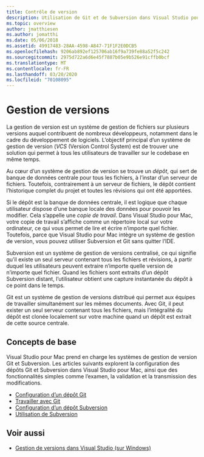 ```yaml
---
title: Contrôle de version
description: Utilisation de Git et de Subversion dans Visual Studio pour Mac.
ms.topic: overview
author: jmatthiesen
ms.author: jomatthi
ms.date: 05/06/2018
ms.assetid: 49917483-28AA-4598-A847-71F1F2E0DCB5
ms.openlocfilehash: 9206ab892ef125706ab16f9a739fe88a52f5c242
ms.sourcegitcommit: 2975d722a6d6e45f7887b05e9b526e91cffb0bcf
ms.translationtype: MT
ms.contentlocale: fr-FR
ms.lasthandoff: 03/20/2020
ms.locfileid: "70108095"
---
```

# <a name="version-control"></a>Gestion de versions

La gestion de version est un système de gestion de fichiers sur plusieurs versions auquel contribuent de nombreux développeurs, notamment dans le cadre du développement de logiciels. L’objectif principal d’un système de gestion de version (_VCS_ (Version Control System) est de trouver une solution qui permet à tous les utilisateurs de travailler sur le codebase en même temps.

Au cœur d’un système de gestion de version se trouve un _dépôt_, qui sert de banque de données centrale pour tous les fichiers, à l’instar d’un serveur de fichiers. Toutefois, contrairement à un serveur de fichiers, le dépôt contient l’historique complet du projet et toutes les révisions qui ont été apportées.

Si le dépôt est la banque de données centrale, il est logique que chaque utilisateur dispose d’une banque locale des données pour pouvoir les modifier. Cela s’appelle une _copie de travail_. Dans Visual Studio pour Mac, votre copie de travail s’affiche comme un répertoire local sur votre ordinateur, ce qui vous permet de lire et écrire n’importe quel fichier. Toutefois, parce que Visual Studio pour Mac intègre un système de gestion de version, vous pouvez utiliser Subversion et Git sans quitter l’IDE.

Subversion est un système de gestion de versions centralisé, ce qui signifie qu’il existe un seul serveur contenant tous les fichiers et révisions, à partir duquel les utilisateurs peuvent extraire n’importe quelle version de n’importe quel fichier. Quand les fichiers sont extraits d’un dépôt Subversion distant, l’utilisateur obtient une capture instantanée du dépôt à ce point dans le temps.

Git est un système de gestion de versions distribué qui permet aux équipes de travailler simultanément sur les mêmes documents. Avec Git, il peut exister un seul serveur contenant tous les fichiers, mais l’intégralité du dépôt est clonée localement sur votre machine quand un dépôt est extrait de cette source centrale.

## <a name="basic-concepts"></a>Concepts de base

Visual Studio pour Mac prend en charge les systèmes de gestion de version Git et Subversion. Les articles suivants explorent la configuration des dépôts Git et Subversion dans Visual Studio pour Mac, ainsi que des fonctionnalités simples comme l’examen, la validation et la transmission des modifications.

* [Configuration d’un dépôt Git](set-up-git-repository.md)
* [Travailler avec Git](working-with-git.md)
* [Configuration d’un dépôt Subversion](set-up-subversion-repository.md)
* [Utilisation de Subversion](working-with-subversion.md)

## <a name="see-also"></a>Voir aussi

* [Gestion de versions dans Visual Studio (sur Windows)](/visualstudio/version-control/)
